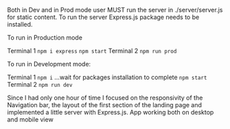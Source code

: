 
Both in Dev and in Prod mode user MUST run the server in ./server/server.js for static content.
To run the server Express.js package needs to be installed.

To run in Production mode

Terminal 1
`npm i express`
`npm start`
Terminal 2
`npm run prod`

To run in Development mode:

Terminal 1 
`npm i`
...wait for packages installation to complete
`npm start`
Terminal 2
`npm run dev`

Since I had only one hour of time I focused on the responsivity of the Navigation bar, the layout of the first section of the landing page and implemented a little server with Express.js.
App working both on desktop and mobile view
